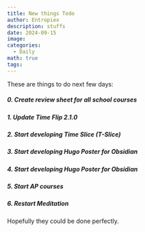 ```yaml
---
title: New things Todo
author: Entropiex
description: stuffs
date: 2024-09-15
image: 
categories:
  - Daily
math: true
tags:
---
```

 These are things to do next few days:
##### 0. Create review sheet for all school courses
##### 1. Update Time Flip 2.1.0
##### 2. Start developing Time Slice (T-Slice)

##### 3. Start developing Hugo Poster for Obsidian

##### 4. Start developing Hugo Poster for Obsidian

##### 5. Start AP courses

##### 6. Restart Meditation

Hopefully they could be done perfectly.